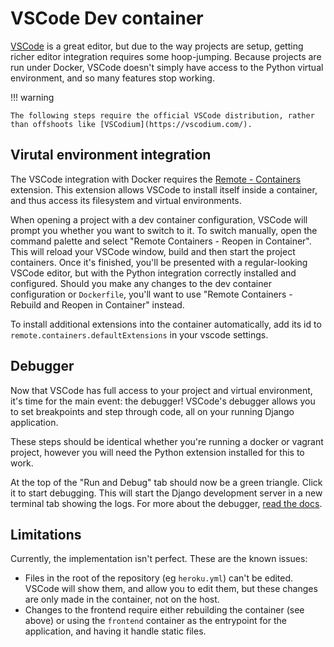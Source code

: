 # VSCode Dev container

[VSCode](https://code.visualstudio.com/) is a great editor, but due to the way projects are setup, getting richer editor integration requires some hoop-jumping. Because projects are run under Docker, VSCode doesn't simply have access to the Python virtual environment, and so many features stop working.

!!! warning

    The following steps require the official VSCode distribution, rather than offshoots like [VSCodium](https://vscodium.com/).

## Virutal environment integration

The VSCode integration with Docker requires the [Remote - Containers](https://marketplace.visualstudio.com/items?itemName=ms-vscode-remote.remote-containers) extension. This extension allows VSCode to install itself inside a container, and thus access its filesystem and virtual environments.

When opening a project with a dev container configuration, VSCode will prompt you whether you want to switch to it. To switch manually, open the command palette and select "Remote Containers - Reopen in Container". This will reload your VSCode window, build and then start the project containers. Once it's finished, you'll be presented with a regular-looking VSCode editor, but with the Python integration correctly installed and configured. Should you make any changes to the dev container configuration or `Dockerfile`, you'll want to use "Remote Containers - Rebuild and Reopen in Container" instead.

To install additional extensions into the container automatically, add its id to `remote.containers.defaultExtensions` in your vscode settings.

## Debugger

Now that VSCode has full access to your project and virtual environment, it's time for the main event: the debugger! VSCode's debugger allows you to set breakpoints and step through code, all on your running Django application.

These steps should be identical whether you're running a docker or vagrant project, however you will need the Python extension installed for this to work.

At the top of the "Run and Debug" tab should now be a green triangle. Click it to start debugging. This will start the Django development server in a new terminal tab showing the logs. For more about the debugger, [read the docs](https://code.visualstudio.com/Docs/editor/debugging).

## Limitations

Currently, the implementation isn't perfect. These are the known issues:

- Files in the root of the repository (eg `heroku.yml`) can't be edited. VSCode will show them, and allow you to edit them, but these changes are only made in the container, not on the host.
- Changes to the frontend require either rebuilding the container (see above) or using the `frontend` container as the entrypoint for the application, and having it handle static files.

